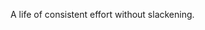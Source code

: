 A life of consistent effort without slackening.

<script setup>
  import ViaCrowd from '@/components/ViaCrowd/index.vue'
</script>

<ViaCrowd class=""/>
